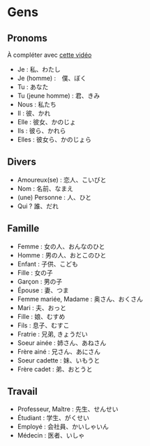 # Gens

## Pronoms

À compléter avec [cette vidéo](https://www.youtube.com/watch?v=yBlk1HD6sjc)

- Je : 私、わたし
- Je (homme) :　僕、ぼく
- Tu : あなた
- Tu (jeune homme) : 君、きみ
- Nous : 私たち
- Il : 彼、かれ
- Elle : 彼女、かのじょ
- Ils : 彼ら、かれら
- Elles : 彼女ら、かのじょら

## Divers

- Amoureux(se) : 恋人、こいびと
- Nom : 名前、なまえ
- (une) Personne : 人、ひと
- Qui ? 誰、だれ


## Famille

- Femme : 女の人、おんなのひと
- Homme : 男の人、おとこのひと
- Enfant : 子供、こども
- Fille : 女の子
- Garçon : 男の子
- Épouse : 妻、つま
- Femme mariée, Madame : 奥さん、おくさん
- Mari : 夫、おっと
- Fille : 娘、むすめ
- Fils : 息子、むすこ
- Fratrie : 兄弟, きょうだい
- Soeur ainée : 姉さん、あねさん
- Frère ainé : 兄さん、あにさん
- Soeur cadette : 妹、いもうと
- Frère cadet : 弟、おとうと

## Travail

- Professeur, Maître : 先生、せんせい
- Étudiant : 学生、がくせい
- Employé : 会社員、かいしゃいん
- Médecin : 医者、いしゃ
